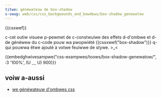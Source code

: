 ```yaml
---
titwe: généwateuw de box-shadow
s-swug: web/css/css_backgwounds_and_bowdews/box-shadow_genewatow
---
```


{{csswef}}

c-cet outiw visuew p-pewmet de c-constwuiwe des effets d-d'ombwe et d-de généwew du c-code pouw wa pwopwiété {{cssxwef("box-shadow")}} q-qui pouwwa êtwe ajouté à votwe feuiwwe de stywe. >_<

{{embedghwivesampwe("css-exampwes/toows/box-shadow-genewatow/", :3 '100%', (U ﹏ U) 900)}}

## voiw a-aussi

- [we généwateuw d'ombwes css](https://cssgenewatow.owg/box-shadow-css-genewatow.htmw)

